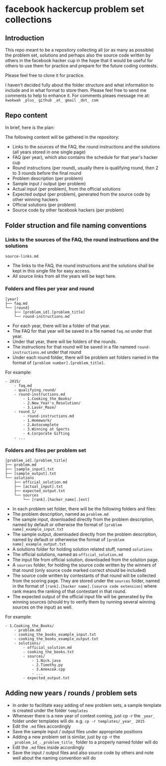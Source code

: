# facebook hackercup problem set collections

## Introduction

This repo meant to be a repository collecting all (or as many as possible) the problem set, solutions and perhaps also the source code written by others in the facebook hacker cup in the hope that it would be useful for others to use them for practice and prepare for the future coding contests.

Please feel free to clone it for practice. 

I haven't decided fully about the folder structure and what information to include and in what format to store them. Please feel free to send me comments to help to enhance it. For comments pleaes message me at: `kwokwah _plus_ github _at_ gmail _dot_ com`

## Repo content

In brief, here is the plan:

The following content will be gathered in the repository:

- Links to the sources of the FAQ, the round instructions and the solutions (all years stored in one single page)
- FAQ (per year), which also contains the schedule for that year's hacker cup
- Round instructions (per round), usually there is qualifying round, then 2 to 3 rounds before the final round
- Problem description (per problem)
- Sample input / output (per problem)
- Actual input (per problem), from the official solutions
- Expected output (per problem), generated from the source code by other winning hackers
- Official solutions (per problem)
- Source code by other facebook hackers (per problem)

## Folder struction and file naming conventions

### Links to the sources of the FAQ, the round instructions and the solutions

`source-links.md`

- The links to the FAQ, the round instructions and the solutions shall be kept in this single file for easy access. 
- All source links from all the years will be kept here.

### Folders and files per year and round

```
[year]
├── faq.md
└── [round]
    ├── [problem_id].[problem_title]
    └── round-instructions.md
```

- For each year, there will be a folder of that year. 
- The FAQ for that year will be saved in a file named `faq.md` under that year. 
- Under that year, there will be folders of the rounds. 
- The instructions for that round will be saved in a file nameed `round-instructions.md` under that round
- Under each round folder, there will be problem set folders named in the format of `[problem number].[problem_title]`. 

For example:

```
- 2015/
    - faq.md
    - qualifying_round/
	- round-instructions.md
        - 1.Cooking_the_Books/
        - 2.New_Year's_Resolution/
        - 3.Laser_Maze/
    - round_1/
        - round-instructions.md
        - 1.Homework/
        - 2.Autocomplete
        - 3.Winning at Sports
        - 4.Corporate Gifting
    - ...
```

### Folders and files per problem set

```
[problem_id].[problem_title]
├── problem.md
├── [sample_input].txt
├── [sample_output].txt
└── solutions
    ├── official_solution.md
    ├── [actual_input].txt
    ├── expected_output.txt
    └── sources
        └── [rank].[hacker_name].[ext]
```

- In each problem set folder, there will be the following folders and files:
- The problem description, named as `problem.md`
- The sample input, downloaded directly from the problem description, named by default or otherwise the format of `[problem name]_example_input.txt`
- The sample output, downloaded directly from the problem description, named by default or otherweise the format of `[problem name]_example_output.txt`
- A solutions folder for holding solution related stuff, named `solutions`
- The official solutions, named as `official_solution.md`
- The input file from official solution, downloaded from the solution page.
- A `sources` folder, for holding the source code written by the winners of that round (only source code marked correct should be included)
- The source code written by contestants of that round will be collected from the scoring page. They are stored under the `sources` folder, named in the format of `[rank].[hacker name].[source code extension]` where rank means the ranking of that contestant in that round.
- The expected output of the official input file will be generated by the winning sources (should try to verify them by running several winning sources on the input) as well.

For example:

```
- 1.Cooking_the_Books/
    - problem.md
    - cooking_the_books_example_input.txt
    - cooking_the_books_example_output.txt
    - solutions/
        - official_solution.md
        - cooking_the_books.txt
        - sources/
            - 1.Nick.java
            - 2.Timothy.py
            - 3.Алексей.cpp
            - ...
        - expected_output.txt
```

## Adding new years / rounds / problem sets

- In order to facilitate easy adding of new problem sets, a sample template is created under the folder `templates`
- Whenever there is a new year of contest coming, just cp -r the `_year_` folder under templates will do. e.g. `cp -r templates/_year_ 2015`
- Edit the `.md` files accordingly
- Save the sample input / output files under appropriate positions
- Adding a new problem set is similar, just by cp -r the `_problem_id_._problem_title_` folder  to a properly named folder will do
- Edit the `.md` files inside accordingly
- Save the input / output files and also source code by others and note well about the naming convention will do

